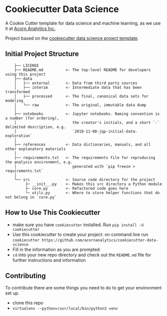 # Cookiecutter Data Science

A Cookie Cutter template for data science and machine learning, as we use it at <a href="https://acornanalytics.com">Acorn Analytics Inc.</a>

Project based on the <a href="https://drivendata.github.io/cookiecutter-data-science/">cookiecutter data science project template</a>.

## Initial Project Structure


```
    ├── LICENSE
    ├── README.md          <- The top-level README for developers using this project
    ├── data
    │   ├── external       <- Data from third party sources
    │   ├── interim        <- Intermediate data that has been transformed
    │   ├── processed      <- The final, canonical data sets for modeling
    │   └── raw            <- The original, immutable data dump
    │
    ├── notebooks          <- Jupyter notebooks. Naming convention is a number (for ordering),
    │                         the creator's initials, and a short `-` delimited description, e.g.
    │                         `2018-11-08-jqp-initial-data-exploration`
    │
    ├── references         <- Data dictionaries, manuals, and all other explanatory materials
    │
    ├── requirements.txt   <- The requirements file for reproducing the analysis environment, e.g.
    │                         generated with `pip freeze > requirements.txt`
    │
    └── src                <- Source code directory for the project
         ├─ __init__.py    <- Makes this src directory a Python module
         ├─ core.py        <- Refactored code goes here
         └─ utils.py       <- Where to store helper functions that do not belong in `core.py`
```

## How to Use This Cookiecutter

- make sure you have `cookiecutter` installed. Run `pip install -U cookiecutter`
- Use this cookiecutter to create your project: on command line run `cookiecutter https://github.com/acornanalytics/cookiecutter-data-science`
- Fill in the information as you are prompted
- `cd` into your new repo directory and check out the `README.md` file for further instructions and information


## Contributing

To contribute there are some things you need to do to get your environment set up.

- clone this repo
- `virtualenv --python=/usr/local/bin/python3 venv`
